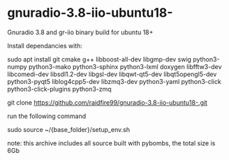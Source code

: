 # gnuradio-3.8-iio-ubuntu18-
Gnuradio 3.8 and gr-iio binary build for ubuntu 18+

Install dependancies with:

sudo apt install git cmake g++ libboost-all-dev libgmp-dev swig python3-numpy python3-mako python3-sphinx python3-lxml doxygen libfftw3-dev libcomedi-dev libsdl1.2-dev libgsl-dev libqwt-qt5-dev libqt5opengl5-dev python3-pyqt5 liblog4cpp5-dev libzmq3-dev python3-yaml python3-click python3-click-plugins python3-zmq

git clone https://github.com/raidfire99/gnuradio-3.8-iio-ubuntu18-.git

run the following command 

sudo source ~/{base_folder}/setup_env.sh

note: this archive includes all source built with pybombs, the total size is 6Gb
 

